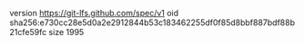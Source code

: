 version https://git-lfs.github.com/spec/v1
oid sha256:e730cc28e5d0a2e2912844b53c183462255df0f85d8bbf887bdf88b21cfe59fc
size 1995
